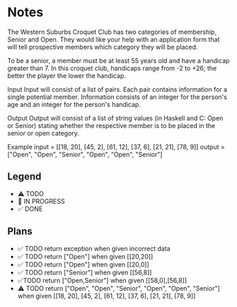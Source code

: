 # Notes

The Western Suburbs Croquet Club has two categories of membership, Senior and Open. They would like your help with an application form that will tell prospective members which category they will be placed.

To be a senior, a member must be at least 55 years old and have a handicap greater than 7. In this croquet club, handicaps range from -2 to +26; the better the player the lower the handicap.

Input
Input will consist of a list of pairs. Each pair contains information for a single potential member. Information consists of an integer for the person's age and an integer for the person's handicap.

Output
Output will consist of a list of string values (in Haskell and C: Open or Senior) stating whether the respective member is to be placed in the senior or open category.

Example
input =  [[18, 20], [45, 2], [61, 12], [37, 6], [21, 21], [78, 9]]
output = ["Open", "Open", "Senior", "Open", "Open", "Senior"]

## Legend
- ⚠ TODO
- 🚧 IN PROGRESS
- ✅ DONE

## Plans
- ✅ TODO return exception when given incorrect data
- ✅ TODO return ["Open"] when given [[20,20]]
- ✅ TODO return ["Open"] when given [[20,0]]
- ✅ TODO return ["Senior"] when given [[56,8]]
- ✅TODO return ["Open,Senior"] when given [[58,0],[56,8]]
- ⚠ TODO return ["Open", "Open", "Senior", "Open", "Open", "Senior"] when given [[18, 20], [45, 2], [61, 12], [37, 6], [21, 21], [78, 9]]